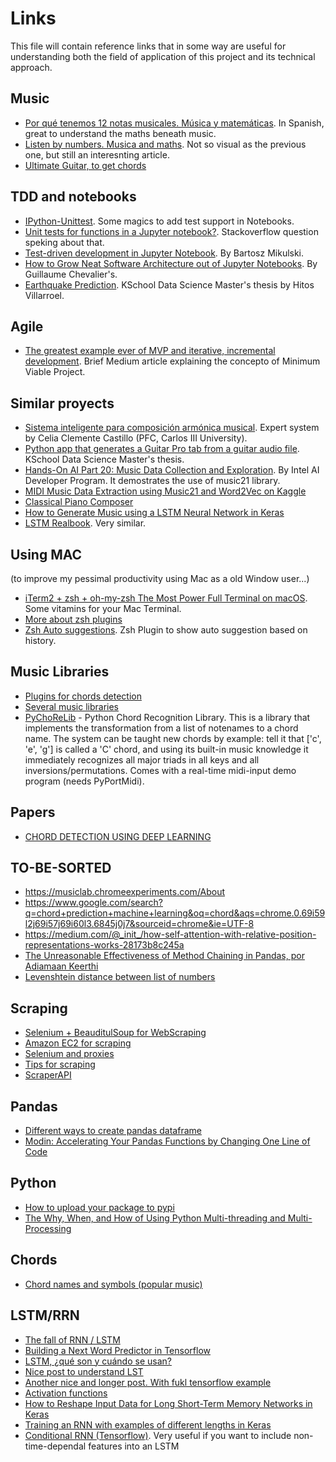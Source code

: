 # Links

This file will contain reference links that in some way are useful for understanding both the field of application of this project and its technical approach.

## Music

* [Por qué tenemos 12 notas musicales. Música y matemáticas](https://www.youtube.com/watch?v=P7iC-fbdKmQ). In Spanish, great to understand the maths beneath music. 
* [Listen by numbers. Musica and maths](https://www.theguardian.com/music/2011/jun/27/music-mathematics-fibonacci). Not so visual as the previous one, but still an interesnting article. 
* [Ultimate Guitar, to get chords](https://www.ultimate-guitar.com/)


## TDD and notebooks

* [IPython-Unittest](https://github.com/JoaoFelipe/ipython-unittest). Some magics to add test support in Notebooks.
* [Unit tests for functions in a Jupyter notebook?](https://stackoverflow.com/questions/40172281/unit-tests-for-functions-in-a-jupyter-notebook). Stackoverflow question speking about that. 
* [Test-driven development in Jupyter Notebook](https://www.mikulskibartosz.name/test-driven-development-in-jupyter-notebook/). By Bartosz Mikulski.
* [How to Grow Neat Software Architecture out of Jupyter Notebooks](https://guillaume-chevalier.com/how-to-grow-neat-software-architecture-out-of-jupyter-notebooks/). By Guillaume Chevalier's.
* [Earthquake Prediction](https://github.com/HitosVilla/TFM_Earthquake_Prediction). KSchool Data Science Master's thesis by Hitos Villarroel. 

## Agile

* [The greatest example ever of MVP and iterative, incremental development](https://medium.com/@gerterasmus23/the-greatest-example-ever-of-mvp-and-iterative-incremental-development-41fd718ece06). Brief Medium article explaining the concepto of Minimum Viable Project. 

## Similar proyects

* [Sistema inteligente para composición armónica musical](https://e-archivo.uc3m.es/bitstream/handle/10016/11177/Sistema%20inteligente%20para%20composicion%20armonica%20musical.pdf?sequence=1&isAllowed=y). Expert system by Celia Clemente Castillo (PFC, Carlos III University).
* [Python app that generates a Guitar Pro tab from a guitar audio file](https://github.com/Aturt2/music-sheet-generator). KSchool Data Science Master's thesis.
* [Hands-On AI Part 20: Music Data Collection and Exploration](https://software.intel.com/en-us/articles/hands-on-ai-part-20-music-data-collection-and-exploration). By Intel AI Developer Program. It demostrates the use of music21 library. 
* [MIDI Music Data Extraction using Music21 and Word2Vec on Kaggle](https://towardsdatascience.com/midi-music-data-extraction-using-music21-and-word2vec-on-kaggle-cb383261cd4e)
* [Classical Piano Composer](https://github.com/Skuldur/Classical-Piano-Composer)
* [How to Generate Music using a LSTM Neural Network in Keras](https://towardsdatascience.com/how-to-generate-music-using-a-lstm-neural-network-in-keras-68786834d4c5)
* [LSTM Realbook](https://keunwoochoi.wordpress.com/2016/02/19/lstm-realbook/). Very similar. 

## Using MAC 

(to improve my pessimal productivity using Mac as a old Window user...)

* [iTerm2 + zsh + oh-my-zsh The Most Power Full Terminal on macOS](https://medium.com/ayuth/iterm2-zsh-oh-my-zsh-the-most-power-full-of-terminal-on-macos-bdb2823fb04c). Some vitamins for your Mac Terminal.
* [More about zsh plugins](https://hackernoon.com/oh-my-zsh-made-for-cli-lovers-bea538d42ec1)
* [Zsh Auto suggestions](https://github.com/zsh-users/zsh-autosuggestions). Zsh Plugin to show auto suggestion based on history. 

## Music Libraries

* [Plugins for chords detection](https://musescore.org/en/node/263921)
* [Several music libraries](https://wiki.python.org/moin/PythonInMusic)
* [PyChoReLib](http://chordrecognizer.sourceforge.net/) - Python Chord Recognition Library. This is a library that implements the transformation from a list of notenames to a chord name. The system can be taught new chords by example: tell it that ['c', 'e', 'g'] is called a 'C' chord, and using its built-in music knowledge it immediately recognizes all major triads in all keys and all inversions/permutations. Comes with a real-time midi-input demo program (needs PyPortMidi).

## Papers

* [CHORD DETECTION USING DEEP LEARNING](http://ismir2015.uma.es/articles/96_Paper.pdf)

## TO-BE-SORTED
* https://musiclab.chromeexperiments.com/About
* https://www.google.com/search?q=chord+prediction+machine+learning&oq=chord&aqs=chrome.0.69i59l2j69i57j69i60l3.6845j0j7&sourceid=chrome&ie=UTF-8
* https://medium.com/@_init_/how-self-attention-with-relative-position-representations-works-28173b8c245a
* [The Unreasonable Effectiveness of Method Chaining in Pandas, por Adiamaan Keerthi](https://link.medium.com/uUK0Md9ur1) 
* [Levenshtein distance between list of numbers](https://stackoverflow.com/questions/56597964/levenshtein-distance-between-list-of-number)

## Scraping

* [Selenium + BeauditulSoup for WebScraping](https://medium.com/ymedialabs-innovation/web-scraping-using-beautiful-soup-and-selenium-for-dynamic-page-2f8ad15efe25)
* [Amazon EC2 for scraping](https://medium.com/@raoshashank/free-cloud-based-data-scraping-using-aws-e111a950e6b5)
* [Selenium and proxies](https://stackoverflow.com/questions/17082425/running-selenium-webdriver-with-a-proxy-in-python)
* [Tips for scraping](https://blog.hartleybrody.com/web-scraping-proxies/)
* [ScraperAPI](https://www.scraperapi.com/dashboard)

## Pandas 

* [Different ways to create pandas dataframe](https://www.geeksforgeeks.org/different-ways-to-create-pandas-dataframe/)
* [Modin: Accelerating Your Pandas Functions by Changing One Line of Code](https://towardsdatascience.com/modin-accelerating-your-pandas-functions-by-changing-one-line-of-code-504c39b5ddbc)

## Python

* [How to upload your package to pypi](https://medium.com/@joel.barmettler/how-to-upload-your-python-package-to-pypi-65edc5fe9c56)
* [The Why, When, and How of Using Python Multi-threading and Multi-Processing](https://medium.com/towards-artificial-intelligence/the-why-when-and-how-of-using-python-multi-threading-and-multi-processing-afd1b8a8ecca)

## Chords

* [Chord names and symbols (popular music)](https://en.wikipedia.org/wiki/Chord_names_and_symbols_(popular_music))

## LSTM/RRN

* [The fall of RNN / LSTM](https://towardsdatascience.com/the-fall-of-rnn-lstm-2d1594c74ce0)
* [Building a Next Word Predictor in Tensorflow](https://towardsdatascience.com/building-a-next-word-predictor-in-tensorflow-e7e681d4f03f)
* [LSTM, ¿qué son y cuándo se usan?](https://es.slideshare.net/PlainConcepts/lstm-qu-son-y-cundo-se-usan)
* [Nice post to understand LST](http://colah.github.io/posts/2015-08-Understanding-LSTMs/)
* [Another nice and longer post. With fukl tensorflow example](https://adventuresinmachinelearning.com/recurrent-neural-networks-lstm-tutorial-tensorflow/)
* [Activation functions](https://towardsdatascience.com/activation-functions-neural-networks-1cbd9f8d91d6)
* [How to Reshape Input Data for Long Short-Term Memory Networks in Keras](https://machinelearningmastery.com/reshape-input-data-long-short-term-memory-networks-keras/)
* [Training an RNN with examples of different lengths in Keras](https://datascience.stackexchange.com/a/27879)
* [Conditional RNN (Tensorflow)](https://github.com/philipperemy/cond_rnn). Very useful if you want to include non-time-dependal features into an LSTM